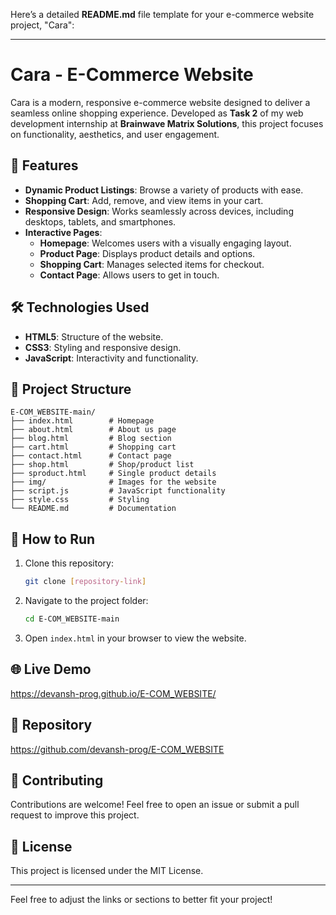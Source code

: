 Here’s a detailed **README.md** file template for your e-commerce website project, "Cara":  

---

# Cara - E-Commerce Website  

Cara is a modern, responsive e-commerce website designed to deliver a seamless online shopping experience. Developed as **Task 2** of my web development internship at **Brainwave Matrix Solutions**, this project focuses on functionality, aesthetics, and user engagement.  

## 🌟 Features  

- **Dynamic Product Listings**: Browse a variety of products with ease.  
- **Shopping Cart**: Add, remove, and view items in your cart.  
- **Responsive Design**: Works seamlessly across devices, including desktops, tablets, and smartphones.  
- **Interactive Pages**:  
  - **Homepage**: Welcomes users with a visually engaging layout.  
  - **Product Page**: Displays product details and options.  
  - **Shopping Cart**: Manages selected items for checkout.  
  - **Contact Page**: Allows users to get in touch.  

## 🛠️ Technologies Used  

- **HTML5**: Structure of the website.  
- **CSS3**: Styling and responsive design.  
- **JavaScript**: Interactivity and functionality.  

## 📂 Project Structure  

```
E-COM_WEBSITE-main/  
├── index.html        # Homepage  
├── about.html        # About us page  
├── blog.html         # Blog section  
├── cart.html         # Shopping cart  
├── contact.html      # Contact page  
├── shop.html         # Shop/product list  
├── sproduct.html     # Single product details  
├── img/              # Images for the website  
├── script.js         # JavaScript functionality  
├── style.css         # Styling  
└── README.md         # Documentation  
```  

## 🚀 How to Run  

1. Clone this repository:  
   ```bash  
   git clone [repository-link]  
   ```  
2. Navigate to the project folder:  
   ```bash  
   cd E-COM_WEBSITE-main  
   ```  
3. Open `index.html` in your browser to view the website.  

## 🌐 Live Demo  

https://devansh-prog.github.io/E-COM_WEBSITE/

## 📁 Repository  

https://github.com/devansh-prog/E-COM_WEBSITE 

## 🤝 Contributing  

Contributions are welcome! Feel free to open an issue or submit a pull request to improve this project.  

## 📝 License  

This project is licensed under the MIT License.  

---

Feel free to adjust the links or sections to better fit your project!
